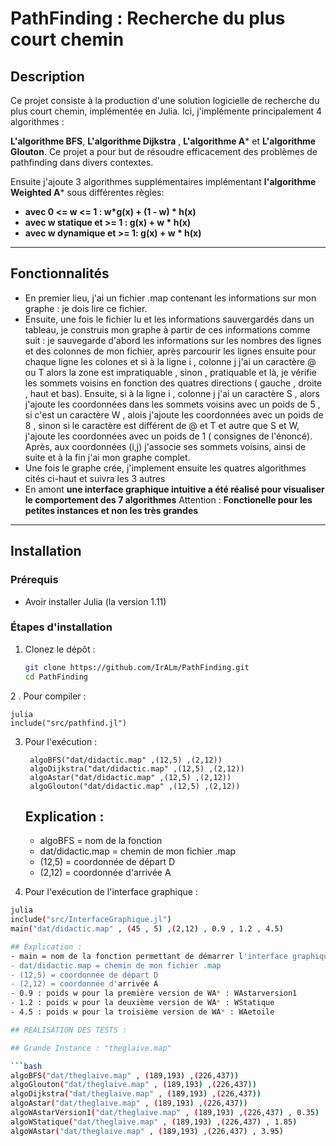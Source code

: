 # PathFinding : Recherche du plus court chemin

## Description

Ce projet consiste à la production d'une solution logicielle de recherche du plus court chemin, implémentée en Julia.
Ici, j'implémente principalement 4 algorithmes : 

**L'algorithme BFS**,  **L'algorithme Dijkstra** , **L'algorithme A*** et **L'algorithme Glouton**. Ce projet a pour but de résoudre efficacement des problèmes de pathfinding dans divers contextes.

Ensuite j'ajoute 3 algorithmes supplémentaires implémentant **l'algorithme Weighted A*** sous différentes règles:
 
- **avec 0 <= w <= 1 : w*g(x) + (1 - w) * h(x)**
- **avec w statique et >= 1 : g(x) + w * h(x)**
- **avec w dynamique et >= 1: g(x) + w * h(x)**

---

## Fonctionnalités

- En premier lieu, j'ai un fichier .map contenant les informations sur mon graphe : je dois lire ce fichier.
- Ensuite, une fois le fichier lu et les informations sauvergardés dans un tableau, je construis mon graphe à partir
  de ces informations comme suit : je sauvegarde d'abord les informations sur les nombres des lignes et des colonnes de mon fichier, après parcourir les lignes ensuite pour chaque ligne les colones et si à la ligne i , colonne j j'ai un caractère @ ou T alors la zone est impratiquable , sinon , pratiquable et là, je vérifie les sommets voisins en fonction des quatres directions ( gauche , droite , haut et bas). Ensuite, si à la ligne i , colonne j j'ai un caractère S , alors j'ajoute les coordonnées dans les sommets voisins avec un poids de 5 , si c'est un caractère W , alois j'ajoute les coordonnées avec un poids de 8 , sinon si le caractère est différent de @ et T et autre que S et W, j'ajoute les coordonnées avec un poids de 1 ( consignes de l'énoncé). Après, aux coordonnées (i,j) j'associe ses sommets voisins, ainsi de suite et à la fin j'ai mon graphe complet.
- Une fois le graphe crée, j'implement ensuite les quatres algorithmes cités ci-haut et suivra les 3 autres
- En amont **une interface graphique intuitive a été réalisé pour visualiser le comportement des 7 algorithmes**
  Attention : **Fonctionelle pour les petites instances et non les très grandes**
---

## Installation

### Prérequis

- Avoir installer Julia (la version 1.11)

### Étapes d'installation

1. Clonez le dépôt :
   ```bash
   git clone https://github.com/IrALm/PathFinding.git
   cd PathFinding
2 . Pour compiler :

    
    julia
    include("src/pathfind.jl")
    
3. Pour l'exécution :
   
        
        algoBFS("dat/didactic.map" ,(12,5) ,(2,12))
        algoDijkstra("dat/didactic.map" ,(12,5) ,(2,12))
        algoAstar("dat/didactic.map" ,(12,5) ,(2,12))
        algoGlouton("dat/didactic.map" ,(12,5) ,(2,12))
   
   ## Explication :
   - algoBFS = nom de la fonction
   - dat/didactic.map = chemin de mon fichier .map
   - (12,5) = coordonnée de départ D
   - (2,12) = coordonnée d'arrivée A

4. Pour l'exécution de l'interface graphique : 

  ```bash
  julia
  include("src/InterfaceGraphique.jl")
  main("dat/didactic.map" , (45 , 5) ,(2,12) , 0.9 , 1.2 , 4.5)

## Explication :
  - main = nom de la fonction permettant de démarrer l'interface graphique
  - dat/didactic.map = chemin de mon fichier .map
  - (12,5) = coordonnée de départ D
  - (2,12) = coordonnée d'arrivée A
  - 0.9 : poids w pour la première version de WA* : WAstarversion1
  - 1.2 : poids w pour la deuxième version de WA* : WStatique
  - 4.5 : poids w pour la troisième version de WA* : WAetoile

## REALISATION DES TESTS : 

## Grande Instance : "theglaive.map" 

```bash
algoBFS("dat/theglaive.map" , (189,193) ,(226,437))
algoGlouton("dat/theglaive.map" , (189,193) ,(226,437))
algoDijkstra("dat/theglaive.map" , (189,193) ,(226,437))
algoAstar("dat/theglaive.map" , (189,193) ,(226,437))
algoWAstarVersion1("dat/theglaive.map" , (189,193) ,(226,437) , 0.35)
algoWStatique("dat/theglaive.map" , (189,193) ,(226,437) , 1.85)
algoWAstar("dat/theglaive.map" , (189,193) ,(226,437) , 3.95)

